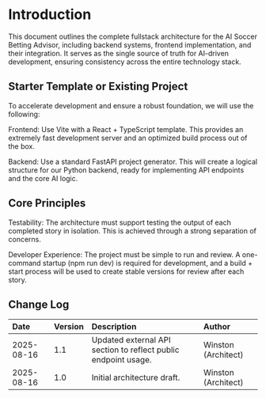 # Introduction

This document outlines the complete fullstack architecture for the AI Soccer Betting Advisor, including backend systems, frontend implementation, and their integration. It serves as the single source of truth for AI-driven development, ensuring consistency across the entire technology stack.

## Starter Template or Existing Project

To accelerate development and ensure a robust foundation, we will use the following:

Frontend: Use Vite with a React + TypeScript template. This provides an extremely fast development server and an optimized build process out of the box.

Backend: Use a standard FastAPI project generator. This will create a logical structure for our Python backend, ready for implementing API endpoints and the core AI logic.

## Core Principles

Testability: The architecture must support testing the output of each completed story in isolation. This is achieved through a strong separation of concerns.

Developer Experience: The project must be simple to run and review. A one-command startup (npm run dev) is required for development, and a build + start process will be used to create stable versions for review after each story.

## Change Log
| Date | Version | Description | Author |
| :--- | :--- | :--- | :--- |
| 2025-08-16 | 1.1 | Updated external API section to reflect public endpoint usage. | Winston (Architect) |
| 2025-08-16 | 1.0 | Initial architecture draft. | Winston (Architect) |
